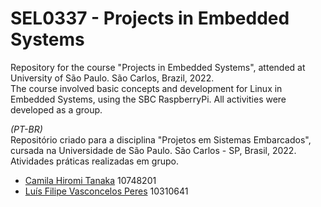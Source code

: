 # SEL0337 - Projects in Embedded Systems
Repository for the course "Projects in Embedded Systems", attended at University of São Paulo. São Carlos, Brazil, 2022.  
The course involved basic concepts and development for Linux in Embedded Systems, using the SBC RaspberryPi.
All activities were developed as a group.

_(PT-BR)_  
Repositório criado para a disciplina "Projetos em Sistemas Embarcados", cursada na Universidade de São Paulo. São Carlos - SP, Brasil, 2022.
Atividades práticas realizadas em grupo.

- [Camila Hiromi Tanaka](https://github.com/CamilaHTanaka) 10748201
- [Luís Filipe Vasconcelos Peres](https://github.com/lfvperes) 10310641
